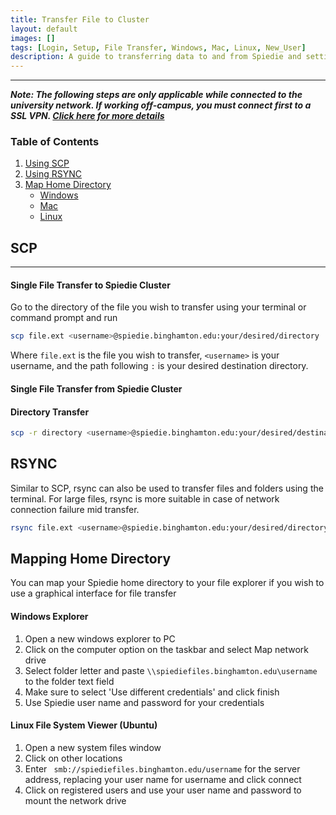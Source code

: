 ```yaml
---
title: Transfer File to Cluster
layout: default
images: []
tags: [Login, Setup, File Transfer, Windows, Mac, Linux, New_User]
description: A guide to transferring data to and from Spiedie and setting up network drives. 
---
```



***

***Note: The following steps are only applicable while connected to the university network. If working off-campus, you must connect first to a SSL VPN. [Click here for more details](ssl_vpn.html)*** 

### Table of Contents 

1. [Using SCP](#SCP)
2. [Using RSYNC](#rsync)
3. [Map Home Directory](#Home_dir)
    * [Windows](#windows_map_home)
    * [Mac](#mac_map_home)
    * [Linux](#linux_map_home)



## <a name="SCP"></a> SCP

***


#### Single File Transfer to Spiedie Cluster

Go to the directory of the file you wish to transfer using your terminal or command prompt and run 

``` bash
scp file.ext <username>@spiedie.binghamton.edu:your/desired/directory 
``` 

Where `file.ext` is the file you wish to transfer, `<username>` is your username, and the path following `:` is your desired destination directory. 


#### Single File Transfer from Spiedie Cluster


#### Directory Transfer 

``` bash 
scp -r directory <username>@spiedie.binghamton.edu:your/desired/destination
```

## <a name="RSYNC"> </a> RSYNC

Similar to SCP, rsync can also be used to transfer files and folders using the terminal. For large files, rsync is more suitable in case of network connection failure mid transfer. 

``` bash 
rsync file.ext <username>@spiedie.binghamton.edu:your/desired/directory 
```

## <a name= "Home_dir"> </a>Mapping Home Directory

You can map your Spiedie home directory to your file explorer if you wish to use a graphical interface for file transfer 

#### <a name="windows_map_home"> </a> Windows Explorer
1. Open a new windows explorer to PC
2. Click on the computer option on the taskbar and select Map network drive
3. Select folder letter and paste ```\\spiediefiles.binghamton.edu\username``` to the folder text field 
4. Make sure to select 'Use different credentials' and click finish
5. Use Spiedie user name and password for your credentials 

#### <a name="linux_map_home"> </a> Linux File System Viewer (Ubuntu)
1. Open a new system files window
2. Click on other locations 
3. Enter ``` smb://spiediefiles.binghamton.edu/username``` for the server address, replacing your user name for username and click connect
4. Click on registered users and use your user name and password to mount the network drive 


